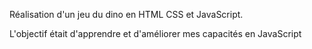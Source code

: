 Réalisation d'un jeu du dino en HTML CSS et JavaScript. 

L'objectif était d'apprendre et d'améliorer mes capacités en JavaScript
